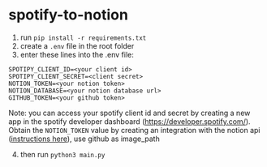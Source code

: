 # spotify-to-notion

1. run `pip install -r requirements.txt`
2. create a `.env` file in the root folder
3. enter these lines into the .env file:
```
SPOTIPY_CLIENT_ID=<your client id>
SPOTIPY_CLIENT_SECRET=<client secret>
NOTION_TOKEN=<your notion token>
NOTION_DATABASE=<your notion database url>
GITHUB_TOKEN=<your github token>
```
Note: you can access your spotify client id and secret by creating a new app in the spotify developer dashboard (https://developer.spotify.com/). Obtain the `NOTION_TOKEN` value by creating an integration with the notion api ([instructions here](https://developers.notion.com/docs/getting-started#create-a-new-integration)), use github as image_path

4. then run `python3 main.py`
